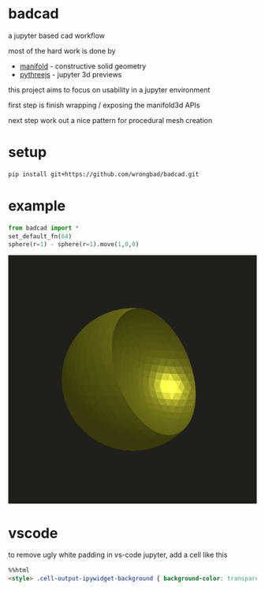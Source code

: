 # badcad

a jupyter based cad workflow

most of the hard work is done by
- [manifold](https://github.com/elalish/manifold) - constructive solid geometry 
- [pythreejs](https://github.com/jupyter-widgets/pythreejs) - jupyter 3d previews

this project aims to focus on usability in a jupyter environment

first step is finish wrapping / exposing the manifold3d APIs

next step work out a nice pattern for procedural mesh creation

# setup

```bash
pip install git+https://github.com/wrongbad/badcad.git
```

# example

```py
from badcad import *
set_default_fn(64)
sphere(r=1) - sphere(r=1).move(1,0,0)
```

![spheres](spheres.png)

# vscode

to remove ugly white padding in vs-code jupyter, add a cell like this 
```html
%%html
<style> .cell-output-ipywidget-background { background-color: transparent !important; } </style>
```
